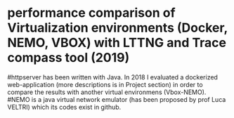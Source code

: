 # performance comparison of Virtualization environments (Docker, NEMO, VBOX) with LTTNG and Trace compass tool (2019)
#httpserver has been written with Java. In 2018 I evaluated a dockerized web-application (more descriptions is in Project section) in order to compare the results with another virtual environmens (Vbox-NEMO).
#NEMO is a java virtual network emulator (has been proposed by prof Luca VELTRI) which its codes exist in github.

